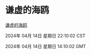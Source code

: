 # 谦虚的海鸥
[谦虚的海鸥](http://219.139.198.135:56308/qxdho/course/base/hotlink/index.php)

2024年 04月 14日 星期日 22:10:02 CST

2024年 04月 14日 星期日 14:10:02 GMT
